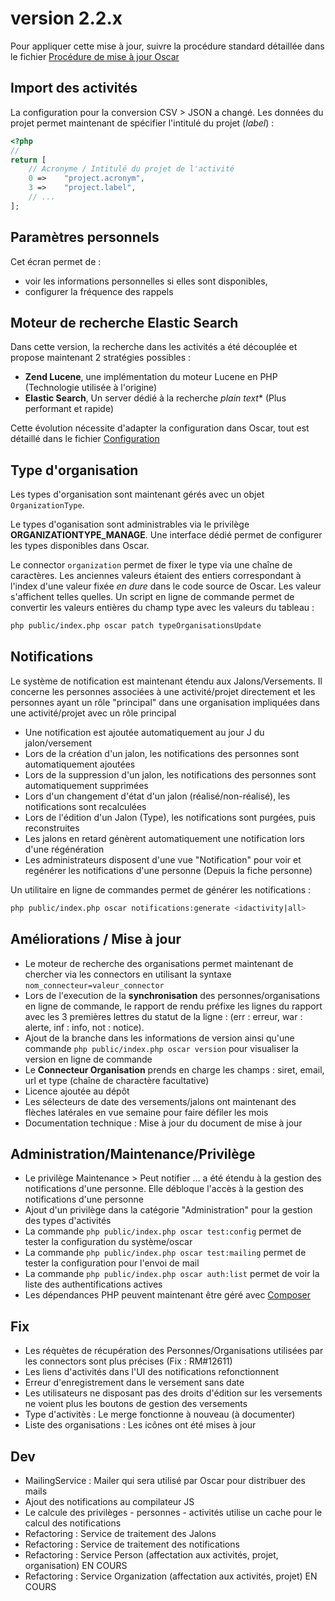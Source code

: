 # version 2.2.x

Pour appliquer cette mise à jour, suivre la procédure standard détaillée dans le fichier [Procédure de mise à jour Oscar](./doc/update.md)

## Import des activités

La configuration pour la conversion CSV > JSON a changé. Les données du projet permet maintenant de spécifier l'intitulé du projet (*label*) : 

```php
<?php
//
return [
    // Acronyme / Intitulé du projet de l'activité
    0 =>    "project.acronym",
    3 =>    "project.label",
    // ...
];

```

## Paramètres personnels

Cet écran permet de :

 - voir les informations personnelles si elles sont disponibles,
 - configurer la fréquence des rappels


## Moteur de recherche Elastic Search

Dans cette version, la recherche dans les activités a été découplée et propose maintenant 2 stratégies possibles :
 
 - **Zend Lucene**, une implémentation du moteur Lucene en PHP (Technologie utilisée à l'origine)
 - **Elastic Search**, Un server dédié à la recherche *plain text** (Plus performant et rapide)
 
Cette évolution nécessite d'adapter la configuration dans Oscar, tout est détaillé dans le fichier [Configuration](./doc/configuration.md#recherche-des-activit%C3%A9s)  

## Type d'organisation

Les types d'organisation sont maintenant gérés avec un objet `OrganizationType`.

Le types d'oganisation sont administrables via le privilège **ORGANIZATIONTYPE_MANAGE**. Une interface dédié permet de configurer les types disponibles dans Oscar.

Le connector `organization` permet de fixer le type via une chaîne de caractères. Les anciennes valeurs étaient des entiers correspondant à l'index d'une valeur fixée *en dure* dans le code source de Oscar. Les valeur s'affichent telles quelles. Un script en ligne de commande permet de convertir les valeurs entières du champ type avec les valeurs du tableau : 

```bash
php public/index.php oscar patch typeOrganisationsUpdate 
```

## Notifications

Le système de notification est maintenant étendu aux Jalons/Versements. Il concerne les personnes associées à une activité/projet directement et les personnes ayant un rôle "principal" dans une organisation impliquées dans une activité/projet avec un rôle principal

 - Une notification est ajoutée automatiquement au jour J du jalon/versement
 - Lors de la création d'un jalon, les notifications des personnes sont automatiquement ajoutées
 - Lors de la suppression d'un jalon, les notifications des personnes sont automatiquement supprimées
 - Lors d'un changement d'état d'un jalon (réalisé/non-réalisé), les notifications sont recalculées
 - Lors de l'édition d'un Jalon (Type), les notifications sont purgées, puis reconstruites
 - Les jalons en retard génèrent automatiquement une notification lors d'une régénération
 - Les administrateurs disposent d'une vue "Notification" pour voir et regénérer les notifications d'une personne (Depuis la fiche personne)
 
 Un utilitaire en ligne de commandes permet de générer les notifications : 
 
 ```bash
 php public/index.php oscar notifications:generate <idactivity|all>
```


## Améliorations / Mise à jour

 - Le moteur de recherche des organisations permet maintenant de chercher via les connectors en utilisant la syntaxe `nom_connecteur=valeur_connector`
 - Lors de l'execution de la **synchronisation** des personnes/organisations en ligne de commande, le rapport de rendu préfixe les lignes du rapport avec les 3 premières lettres du statut de la ligne : (err : erreur, war : alerte, inf : info, not : notice).
 - Ajout de la branche dans les informations de version ainsi qu'une commande `php public/index.php oscar version` pour visualiser la version en ligne de commande
 - Le **Connecteur Organisation** prends en charge les champs : siret, email, url et type (chaîne de charactère facultative)
 - Licence ajoutée au dépôt
 - Les sélecteurs de date des versements/jalons ont maintenant des flèches latérales en vue semaine pour faire défiler les mois
 - Documentation technique : Mise à jour du document de mise à jour
 

## Administration/Maintenance/Privilège

 - Le privilège Maintenance > Peut notifier ... a été étendu à la gestion des notifications d'une personne. Elle débloque l'accès à la gestion des notifications d'une personne
 - Ajout d'un privilège dans la catégorie "Administration" pour la gestion des types d'activités
 - La commande `php public/index.php oscar test:config` permet de tester la configuration du système/oscar
 - La commande `php public/index.php oscar test:mailing` permet de tester la configuration pour l'envoi de mail
 - La commande `php public/index.php oscar auth:list` permet de voir la liste des authentifications actives
 - Les dépendances PHP peuvent maintenant être géré avec [Composer](https://getcomposer.org)
  

 
## Fix

 - Les réquètes de récupération des Personnes/Organisations utilisées par les connectors sont plus précises (Fix : RM#12611)
 - Les liens d'activités dans l'UI des notifications refonctionnent
 - Erreur d'enregistrement dans le versement sans date
 - Les utilisateurs ne disposant pas des droits d'édition sur les versements ne voient plus les boutons de gestion des versements
 - Type d'activitès : Le merge fonctionne à nouveau (à documenter)
 - Liste des organisations : Les icônes ont été mises à jour

## Dev

 - MailingService : Mailer qui sera utilisé par Oscar pour distribuer des mails
 - Ajout des notifications au compilateur JS
 - Le calcule des privilèges - personnes - activités utilise un cache pour le calcul des notifications
 - Refactoring : Service de traitement des Jalons
 - Refactoring : Service de traitement des notifications
 - Refactoring : Service Person (affectation aux activités, projet, organisation) EN COURS
 - Refactoring : Service Organization (affectation aux activités, projet) EN COURS